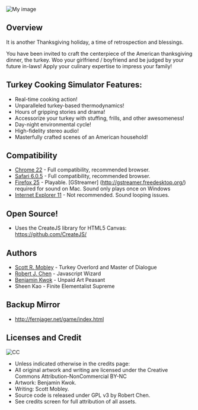 ![My image](https://raw.github.com/fernjager/game-off-2013/formula/Main-Screen-MockupV11-24.png)

## Overview

It is another Thanksgiving holiday, a time of retrospection and blessings.

You have been invited to craft the centerpiece of the American thanksgiving dinner, the turkey. Woo your girlfriend / boyfriend and be judged by your future in-laws! Apply your culinary expertise to impress your family!

## Turkey Cooking Simulator Features:
* Real-time cooking action!
* Unparalleled turkey-based thermodynamics!
* Hours of gripping stories and drama!
* Accessorize your turkey with stuffing, frills, and other awesomeness!
* Day-night environmental cycle!
* High-fidelity stereo audio!
* Masterfully crafted scenes of an American household!

## Compatibility
* [Chrome 22](https://www.google.com/intl/en/chrome/) - Full compatibility, recommended browser.
* [Safari 6.0.5](http://www.apple.com/safari/) - Full compatibility, recommended browser.
* [Firefox 25](http://www.mozilla.org/en-US/firefox/new/) - Playable. [GStreamer] (http://gstreamer.freedesktop.org/) required for sound on Mac. Sound only plays once on Windows
* [Internet Explorer 11](http://windows.microsoft.com/en-us/internet-explorer/download-ie) - Not recommended. Sound looping issues.

## Open Source!
* Uses the CreateJS library for HTML5 Canvas: https://github.com/CreateJS/

## Authors

* [Scott R. Mobley](http://www.linkedin.com/in/mobleyscott) - Turkey Overlord and Master of Dialogue
* [Robert J. Chen](http://fernjager.net) - Javascript Wizard
* [Benjamin Kwok](mailto:tengen1112@gmail.com) - Unpaid Art Peasant
* Sheen Kao -  Finite Elementalist Supreme

## Backup Mirror
* http://fernjager.net/game/index.html

## Licenses and Credit
![CC](http://i.creativecommons.org/l/by-nc/3.0/88x31.png) 

* Unless indicated otherwise in the credits page:
* All original artwork and writing are licensed under the Creative Commons Attribution-NonCommercial BY-NC 
* Artwork: Benjamin Kwok.
* Writing: Scott Mobley.
* Source code is released under GPL v3 by Robert Chen.
* See credits screen for full attribution of all assets.


